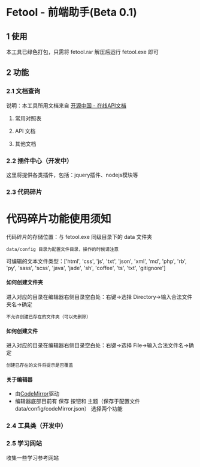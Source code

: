 ﻿Fetool - 前端助手(Beta 0.1)
===================================

## 1 使用

本工具已绿色打包，只需将 fetool.rar 解压后运行 fetool.exe 即可

## 2 功能

### 2.1 文档查询

说明：本工具所用文档来自 [开源中国 - 在线API文档](http://tool.oschina.net/apidocs)

  1. 常用对照表

  2. API 文档

  3. 其他文档

### 2.2 插件中心（开发中）

这里将提供各类插件，包括：jquery插件、nodejs模块等

### 2.3 代码碎片

代码碎片功能使用须知
=====================================================

代码碎片的存储位置：与 fetool.exe 同级目录下的 data 文件夹

``data/config 目录为配置文件目录，操作的时候请注意``

可编辑的文本文件类型：['html', 'css', 'js', 'txt', 'json', 'xml', 'md', 'php', 'rb', 'py', 'sass', 'scss', 'java', 'jade', 'sh', 'coffee', 'ts', 'txt', 'gitignore']

#### 如何创建文件夹

进入对应的目录在编辑器右侧目录空白处：右键->选择 Directory->输入合法文件夹名->确定

``不允许创建已存在的文件夹（可以先删除）``

#### 如何创建文件

进入对应的目录在编辑器右侧目录空白处：右键->选择 File->输入合法文件名->确定

``创建已存在的文件将提示是否覆盖``

#### 关于编辑器

* 由[CodeMirror](http://codemirror.net)驱动
* 编辑器底部目前有 保存 按钮和 主题（保存于配置文件 data/config/codeMirror.json） 选择两个功能

### 2.4 工具类（开发中）

### 2.5 学习网站

收集一些学习参考网站